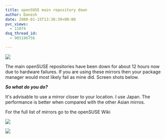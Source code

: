 ```yaml
---
title: openSUSE main repository down
author: Danesh
date: 2008-01-15T13:30:39+00:00
pvc_views:
  - 11074
dsq_thread_id:
  - 905196756

---
```

![][1]

The main openSUSE repositories have been down for about 12 hours now due to hardware failures. If you are using these mirrors then your package manager would most likely fail as mine did. Screen shots below.

_**So what do you do?**_

It's advisable to use a mirror closer to your location. I use Japan. The performance is better when compared with the other Asian mirros.

For the full list of mirrors go to the openSUSE Wiki

<!--more-->

![][2] 

![][3]

 [1]: http://img205.imageshack.us/img205/3231/opensusebuildserviceerrhc2.jpg
 [2]: http://img205.imageshack.us/img205/4648/opensusebuildserviceerrrn3.jpg
 [3]: http://img205.imageshack.us/img205/2929/opensusebuildserviceerrmz5.jpg